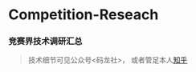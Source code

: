 # Competition-Reseach

### 竞赛界技术调研汇总
> 技术细节可见公众号<码龙社>， 或者管足本人[知乎](https://www.zhihu.com/people/TuringEmmy)